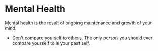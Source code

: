 ---
---

# Mental Health

Mental health is the result of ongoing maintenance and growth of your mind.

- Don't compare yourself to others. The only person you should ever compare
  yourself to is your past self.
